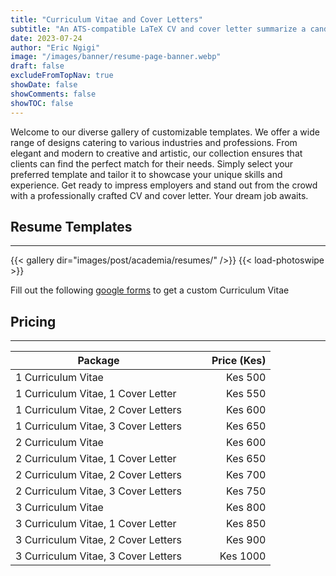 ```yaml
---
title: "Curriculum Vitae and Cover Letters"
subtitle: "An ATS-compatible LaTeX CV and cover letter summarize a candidate's qualifications in a concise format, optimizing keyword usage for Applicant Tracking Systems to enhance chances of landing job interviews."
date: 2023-07-24
author: "Eric Ngigi"
image: "/images/banner/resume-page-banner.webp" 
draft: false
excludeFromTopNav: true
showDate: false
showComments: false
showTOC: false
---
```


Welcome to our diverse gallery of customizable templates. We offer a wide range of designs catering to various industries and professions. From elegant and modern to creative and artistic, our collection ensures that clients can find the perfect match for their needs. Simply select your preferred template and tailor it to showcase your unique skills and experience. Get ready to impress employers and stand out from the crowd with a professionally crafted CV and cover letter. Your dream job awaits.

## Resume Templates
---
{{< gallery dir="images/post/academia/resumes/" />}} {{< load-photoswipe >}}

Fill out the following [google forms](https://forms.gle/iBx1335f6F5cfSLh7) to get a custom Curriculum Vitae

## Pricing
---
| Package                       |   |   | Price (Kes) |
|-------------------------------|---|---|---------:|
| 1 Curriculum Vitae            |   |   |      Kes 500  |
| 1 Curriculum Vitae, 1 Cover Letter |   |   |      Kes 550  |
| 1 Curriculum Vitae, 2 Cover Letters |   |   |      Kes 600  |
| 1 Curriculum Vitae, 3 Cover Letters |   |   |      Kes 650  |
| 2 Curriculum Vitae            |   |   |      Kes 600  |
| 2 Curriculum Vitae, 1 Cover Letter |   |   |      Kes 650  |
| 2 Curriculum Vitae, 2 Cover Letters |   |   |      Kes 700 |
| 2 Curriculum Vitae, 3 Cover Letters |   |   |      Kes 750 |
| 3 Curriculum Vitae            |   |   |      Kes 800 |
| 3 Curriculum Vitae, 1 Cover Letter |   |   |      Kes 850 |
| 3 Curriculum Vitae, 2 Cover Letters |   |   |      Kes 900 |
| 3 Curriculum Vitae, 3 Cover Letters |   |   |      Kes 1000 |


